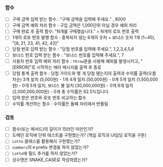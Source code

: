### 함수
- [ ] 구매 금액 입력 받는 함수 : "구매 금액을 입력해 주세요." , 8000
- [ ] 구매 금액 예외 처리 함수 : 구입 금액은 1,000단위 아닐 경우 예외 처리
- [ ] 구매 완료 후 출력 함수: "N개를 구매했습니다." + N개의 로또 번호 출력
- [ ] 1개의 로또 번호 발행 함수 : 중복되지 않는 6개의 숫자 + 보너스 숫자 1개 (1~45), "[8, 21, 23, 41, 42, 43]"
- [ ] 당첨 번호 입력 받는 함수 : "당첨 번호를 입력해 주세요.", 1,2,3,4,5,6
- [ ] 보너스 번호 입력 받는 함수 : "보너스 번호를 입력해 주세요.", 7
- [ ] 사용자 번호 입력 예외 처리 함수 : `throw`문을 사용해 예외를 발생시키고, "[ERROR]"로 시작하는 에러 메시지를 출력 후 종료
- [ ] 당첨 통계 출력 함수 : 당첨 가이드와 몇 개 당첨 됐는지의 출력과 수익률 출력(오름차순)
		3개 일치 (5,000원) - 1개
		4개 일치 (50,000원) - 0개
		5개 일치 (1,500,000원) - 0개
		5개 일치, 보너스 볼 일치 (30,000,000원) - 0개
		6개 일치 (2,000,000,000원) - 0개
		총 수익률은 62.5%입니다.
- [ ] 입력 받은 번호와 로또 번호 비교하는 함수
- [ ] 수익률 계산하는 함수 : 수익률은 둘째 자리에서 반올림

### 검토
- [ ] 함수(또는 메서드)의 길이가 15라인 미만인가?
- [ ] 도메인 로직에 단위 테스트를 구현했는가? 
			(핵심 로직과 UI담당 로직을 구분)
- [ ] `Lotto` 클래스를 활용해서 구현했는가?
- [ ] `numbers`의 `#` prefix 변경을 하지 않았는가?
- [ ] `Lotto`에 필드 추가를 하지 않았는가? 
- [ ] 상수명은 SNAKE_CASE로 작성하였는가?